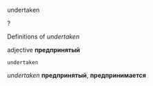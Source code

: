 undertaken

?


Definitions of _undertaken_

adjective
**предпринятый**

    undertaken

_undertaken_
**предпринятый**, **предпринимается**